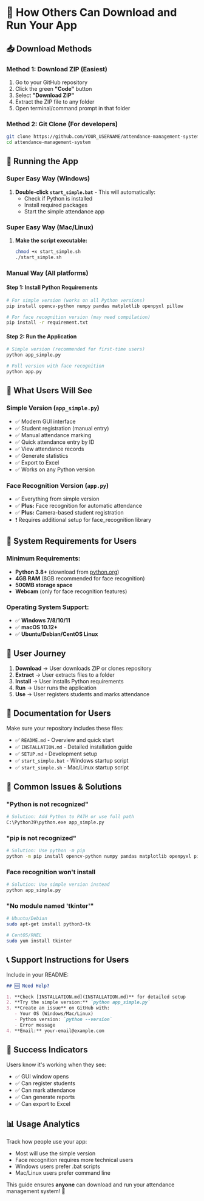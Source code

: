 # 🎯 How Others Can Download and Run Your App

## 📥 **Download Methods**

### Method 1: Download ZIP (Easiest)
1. Go to your GitHub repository
2. Click the green **"Code"** button
3. Select **"Download ZIP"**
4. Extract the ZIP file to any folder
5. Open terminal/command prompt in that folder

### Method 2: Git Clone (For developers)
```bash
git clone https://github.com/YOUR_USERNAME/attendance-management-system.git
cd attendance-management-system
```

## 🚀 **Running the App**

### Super Easy Way (Windows)
1. **Double-click `start_simple.bat`** - This will automatically:
   - Check if Python is installed
   - Install required packages
   - Start the simple attendance app

### Super Easy Way (Mac/Linux)
1. **Make the script executable:**
   ```bash
   chmod +x start_simple.sh
   ./start_simple.sh
   ```

### Manual Way (All platforms)

#### Step 1: Install Python Requirements
```bash
# For simple version (works on all Python versions)
pip install opencv-python numpy pandas matplotlib openpyxl pillow

# For face recognition version (may need compilation)
pip install -r requirement.txt
```

#### Step 2: Run the Application
```bash
# Simple version (recommended for first-time users)
python app_simple.py

# Full version with face recognition
python app.py
```

## 📱 **What Users Will See**

### Simple Version (`app_simple.py`)
- ✅ Modern GUI interface
- ✅ Student registration (manual entry)
- ✅ Manual attendance marking
- ✅ Quick attendance entry by ID
- ✅ View attendance records
- ✅ Generate statistics
- ✅ Export to Excel
- ✅ Works on any Python version

### Face Recognition Version (`app.py`)
- ✅ Everything from simple version
- ✅ **Plus:** Face recognition for automatic attendance
- ✅ **Plus:** Camera-based student registration
- ❗ Requires additional setup for face_recognition library

## 🔧 **System Requirements for Users**

### Minimum Requirements:
- **Python 3.8+** (download from [python.org](https://python.org))
- **4GB RAM** (8GB recommended for face recognition)
- **500MB storage space**
- **Webcam** (only for face recognition features)

### Operating System Support:
- ✅ **Windows 7/8/10/11**
- ✅ **macOS 10.12+**
- ✅ **Ubuntu/Debian/CentOS Linux**

## 🎯 **User Journey**

1. **Download** → User downloads ZIP or clones repository
2. **Extract** → User extracts files to a folder
3. **Install** → User installs Python requirements
4. **Run** → User runs the application
5. **Use** → User registers students and marks attendance

## 📖 **Documentation for Users**

Make sure your repository includes these files:
- ✅ `README.md` - Overview and quick start
- ✅ `INSTALLATION.md` - Detailed installation guide
- ✅ `SETUP.md` - Development setup
- ✅ `start_simple.bat` - Windows startup script
- ✅ `start_simple.sh` - Mac/Linux startup script

## 🐛 **Common Issues & Solutions**

### "Python is not recognized"
```bash
# Solution: Add Python to PATH or use full path
C:\Python39\python.exe app_simple.py
```

### "pip is not recognized"
```bash
# Solution: Use python -m pip
python -m pip install opencv-python numpy pandas matplotlib openpyxl pillow
```

### Face recognition won't install
```bash
# Solution: Use simple version instead
python app_simple.py
```

### "No module named 'tkinter'"
```bash
# Ubuntu/Debian
sudo apt-get install python3-tk

# CentOS/RHEL
sudo yum install tkinter
```

## 📞 **Support Instructions for Users**

Include in your README:

```markdown
## 🆘 Need Help?

1. **Check [INSTALLATION.md](INSTALLATION.md)** for detailed setup
2. **Try the simple version:** `python app_simple.py`
3. **Create an issue** on GitHub with:
   - Your OS (Windows/Mac/Linux)
   - Python version: `python --version`
   - Error message
4. **Email:** your-email@example.com
```

## 🎉 **Success Indicators**

Users know it's working when they see:
- ✅ GUI window opens
- ✅ Can register students
- ✅ Can mark attendance
- ✅ Can generate reports
- ✅ Can export to Excel

## 📊 **Usage Analytics**

Track how people use your app:
- Most will use the simple version
- Face recognition requires more technical users
- Windows users prefer .bat scripts
- Mac/Linux users prefer command line

This guide ensures **anyone** can download and run your attendance management system! 🚀